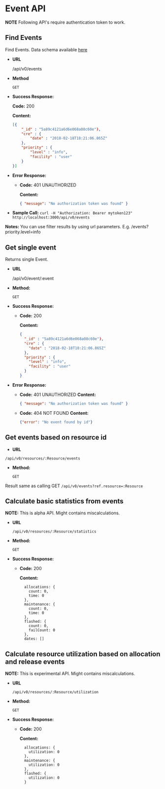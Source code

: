 # Event API

**NOTE** Following API's require authentication token to work.

## Find Events
Find Events. Data schema available [here](../app/models/event.js)

*  **URL**

   /api/v0/events

* **Method**

  `GET`

* **Success Response:**

  **Code:** 200

  **Content:**
    ```json
    [{
        "_id" : "5a89c4121a6d6e068a08c60e"),
        "cre" : {
            "date" : "2018-02-18T18:21:06.865Z"
        },
        "priority" : {
            "level" : "info",
            "facility" : "user"
        }
    }]
    ```

* **Error Response:**

  * **Code:** 401 UNAUTHORIZED

    **Content:**
    ```json
    { "message": "No authorization token was found" }
    ```

* **Sample Call:**
	`curl -H "Authorization: Bearer mytoken123" http://localhost:3000/api/v0/events`


**Notes:**
  You can use filter results by using url parameters. E.g. <api>/events?priority.level=info

## Get single event
 Returns single Event.

* **URL**

  /api/v0/event/:event

* **Method:**

  `GET`

* **Success Response:**

  * **Code:** 200

    **Content:**
    ```json
    {
      "_id" : "5a89c4121a6d6e068a08c60e"),
      "cre" : {
        "date" : "2018-02-18T18:21:06.865Z"
      },
      "priority" : {
        "level" : "info",
        "facility" : "user"
      }
    }
    ```

* **Error Response:**

  * **Code:** 401 UNAUTHORIZED
    **Content:**
    ```json
    { "message": "No authorization token was found" }
    ```

  * **Code:** 404 NOT FOUND
    **Content:**
    ```json
    {"error": "No event found by id"}
    ```


## Get events based on resource id

* **URL**

 `/api/v0/resources/:Resource/events`


* **Method:**

  `GET`

Result same as calling GET `/api/v0/events?ref.resource=:Resource`

## Calculate basic statistics from events

**NOTE:** This is alpha API. Might contains miscalculations.

* **URL**

    `/api/v0/resources/:Resource/statistics`

* **Method:**

  `GET`

* **Success Response:**

  * **Code:** 200

    **Content:**

    ```
      allocations: {
        count: 0,
        time: 0
      },
      maintenance: {
        count: 0,
        time: 0
      },
      flashed: {
        count: 0,
        failCount: 0
      },
      dates: []
    ```

## Calculate resource utilization based on allocation and release events

**NOTE:** This is experimental API. Might contains miscalculations.

* **URL**

    `/api/v0/resources/:Resource/utilization`

* **Method:**

  `GET`

* **Success Response:**

  * **Code:** 200

    **Content:**

    ```
      allocations: {
        utilization: 0
      },
      maintenance: {
        utilization: 0
      },
      flashed: {
        utilization: 0
      }
    ```
